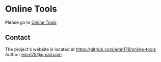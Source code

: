 # Online Tools
Please go to [Online Tools](https://rotby2002.github.io/online-tools/)

## Contact
The project's website is located at https://github.com/emn178/online-tools  
Author: emn178@gmail.com
